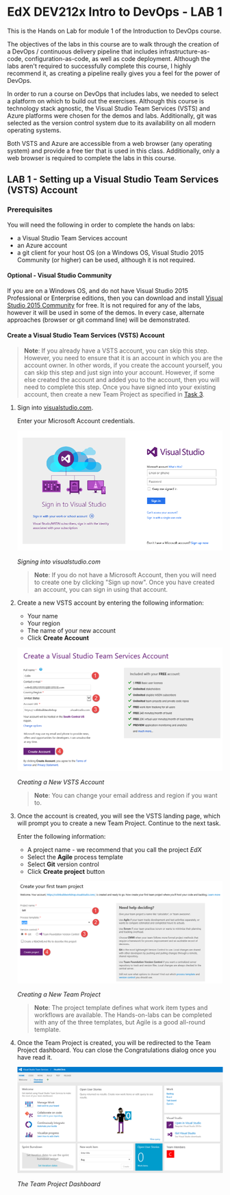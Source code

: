 # EdX DEV212x Intro to DevOps - LAB 1 #
This is the Hands on Lab for module 1 of the Introduction to DevOps course.

The objectives of the labs in this course are to walk through the creation of a DevOps / continuous delivery pipeline that includes infrastructure-as-code, configuration-as-code, as well as code deployment. Although the labs aren't required to successfully complete this course, I highly recommend it, as creating a pipeline really gives you a feel for the power of DevOps.

In order to run a course on DevOps that includes labs, we needed to select a platform on which to build out the exercises. Although this course
is technology stack agnostic, the Visual Studio Team Services (VSTS) and Azure platforms were chosen for the demos and labs. Additionally, git was selected as the version control system due to its availability on all modern operating systems.

Both VSTS and Azure are accessible from a web browser (any operating system) and provide a free tier that is used in this class.
Additionally, only a web browser is required to complete the labs in this course.

## LAB 1 - Setting up a Visual Studio Team Services (VSTS) Account ##

### Prerequisites ###
You will need the following in order to complete the hands on labs:

- a Visual Studio Team Services account 
- an Azure account
- a git client for your host OS (on a Windows OS, Visual Studio 2015 Community (or higher) can be used, although it is not required.

#### Optional - Visual Studio Community ####
If you are on a Windows OS, and do not have Visual Studio 2015 Professional or Enterprise editions, then you can download and
install [Visual Studio 2015 Community](https://www.visualstudio.com/en-us/products/visual-studio-community-vs.aspx) for free. It is not required for any of the labs, however it will be used in some of the demos. In every case, alternate approaches (browser or git command line) will be demonstrated.


#### Create a Visual Studio Team Services (VSTS) Account ####
> **Note**: If you already have a VSTS account, you can skip this step. However, you need to ensure that it is an account in which you are the account owner. In other words, if you create the account yourself, you can skip this step and just sign into your account. However, if some else created the account and added you to the account, then you will need to complete this step. Once you have signed into your existing account, then create a new Team Project as specified in [Task 3](#Ex4Task2).

1. Sign into [visualstudio.com](https://go.microsoft.com/fwlink/?LinkId=307137).

    Enter your Microsoft Account credentials.

    ![Signing in to visualstudio.com](media/vsts-signin-no-account.png "Signing into visualstudio.com")

    _Signing into visualstudio.com_

    > **Note**: If you do not have a Microsoft Account, then you will need to create one by clicking "Sign up now". Once you have created an account, you can sign in using that account.

1. Create a new VSTS account by entering the following information:

    - Your name
    - Your region
    - The name of your new account
    - Click **Create Account**

    ![Creating a New VSTS Account](media/vsts-new-account-form.png "Creating a New VSTS Account")

    _Creating a New VSTS Account_

    > **Note**: You can change your email address and region if you want to.    

1. Once the account is created, you will see the VSTS landing page, which will prompt you to create a new Team Project. Continue to the next task.
    
    Enter the following information:
    - A project name - we recommend that you call the project _EdX_
    - Select the **Agile** process template
    - Select **Git** version control
    - Click **Create project** button

    ![Creating a New Team Project](media/vsts-new-team-project.png "Creating a New Team Project")

    _Creating a New Team Project_

    > **Note**: The project template defines what work item types and workflows are available. The Hands-on-labs can be completed with any of the three
    templates, but Agile is a good all-round template.

1. Once the Team Project is created, you will be redirected to the Team Project dashboard. You can close the Congratulations dialog once you have read it.

    ![The Team Project Dashboard](media/vsts-team-project-dashboard.png "The Team Project Dashboard")

    _The Team Project Dashboard_
